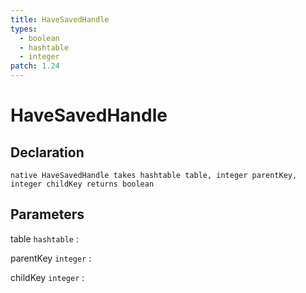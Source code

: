 ```yaml
---
title: HaveSavedHandle
types:
  - boolean
  - hashtable
  - integer
patch: 1.24
---
```


# HaveSavedHandle

## Declaration

```jass
native HaveSavedHandle takes hashtable table, integer parentKey, integer childKey returns boolean
```

## Parameters
table `hashtable`
: 

parentKey `integer`
: 

childKey `integer`
: 
